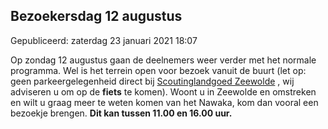 


Bezoekersdag 12 augustus
-------------------------





 Gepubliceerd: zaterdag 23 januari 2021 18:07
   




 Op zondag 12 augustus gaan de deelnemers weer verder met het normale programma. Wel is het terrein open voor bezoek vanuit de buurt (let op: geen parkeergelegenheid direct bij
 [Scoutinglandgoed Zeewolde](https://scoutinglandgoed.scouting.nl/nl/ontdek/contact) 
 , wij adviseren u om op de
 **fiets** 
 te komen). Woont u in Zeewolde en omstreken en wilt u graag meer te weten komen van het Nawaka, kom dan vooral een bezoekje brengen.
 **Dit kan tussen 11.00 en 16.00 uur.** 





